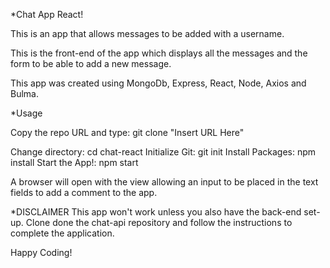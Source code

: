 *Chat App React!

This is an app that allows messages to be added with a username.

This is the front-end of the app which displays all the messages and the form to be able to add a new message.

This app was created using MongoDb, Express, React, Node, Axios and Bulma.

*Usage

Copy the repo URL and type: git clone "Insert URL Here"

Change directory:
  cd chat-react
Initialize Git:
  git init
Install Packages:
  npm install
Start the App!:
  npm start

A browser will open with the view allowing an input to be placed in the text fields to add a comment to the app.

*DISCLAIMER
This app won't work unless you also have the back-end set-up. Clone done the chat-api repository and follow the instructions to complete the application.

Happy Coding!
